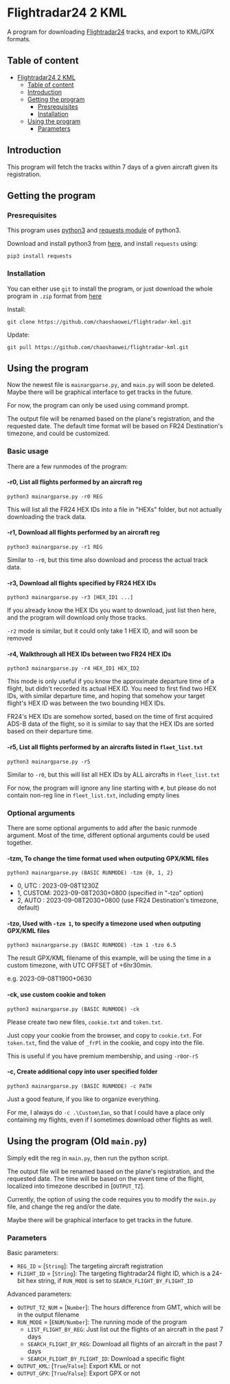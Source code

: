 # Flightradar24 2 KML

A program for downloading [Flightradar24](https://globe.adsbexchange.com/) tracks, and export to KML/GPX formats.

## Table of content

- [Flightradar24 2 KML](#flightradar24-2-kml)
  - [Table of content](#table-of-content)
  - [Introduction](#introduction)
  - [Getting the program](#getting-the-program)
    - [Presrequisites](#presrequisites)
    - [Installation](#installation)
  - [Using the program](#using-the-program)
    - [Parameters](#parameters)

## Introduction

This program will fetch the tracks within 7 days of a given aircraft given its registration.


## Getting the program

### Presrequisites

This program uses [python3](https://www.python.org/) and [requests module](https://pypi.org/project/requests/) of python3.

Download and install python3 from [here](https://www.python.org/downloads/), and install `requests` using:

```
pip3 install requests
```

### Installation

You can either use `git` to install the program, or just download the whole program in `.zip` format from [here](https://github.com/chaoshaowei/flightradar-kml/archive/refs/heads/master.zip)

Install:
```
git clone https://github.com/chaoshaowei/flightradar-kml.git
```

Update:
```
git pull https://github.com/chaoshaowei/flightradar-kml.git
```

## Using the program

Now the newest file is `mainargparse.py`, and `main.py` will soon be deleted.
Maybe there will be graphical interface to get tracks in the future.

For now, the program can only be used using command prompt.

The output file will be renamed based on the plane's registration, and the requested date. The default time format will be based on FR24 Destination's timezone, and could be customized.

### Basic usage

There are a few runmodes of the program:

#### **-r0**, List all flights performed by an aircraft reg
```
python3 mainargparse.py -r0 REG
```
This will list all the FR24 HEX IDs into a file in "HEXs" folder, but not actually downloading the track data.

#### **-r1**, Download all flights performed by an aircraft reg
```
python3 mainargparse.py -r1 REG
```
Similar to `-r0`, but this time also download and process the actual track data.

#### **-r3**, Download all flights specified by FR24 HEX IDs
```
python3 mainargparse.py -r3 [HEX_ID1 ...]
```
If you already know the HEX IDs you want to download, just list then here, and the program will download only those tracks.

`-r2` mode is similar, but it could only take 1 HEX ID, and will soon be removed

#### **-r4**, Walkthrough all HEX IDs between two FR24 HEX IDs
```
python3 mainargparse.py -r4 HEX_ID1 HEX_ID2
```
This mode is only useful if you know the approximate departure time of a flight, but didn't recorded its actual HEX ID.
You need to first find two HEX IDs, with similar departure time, and hoping that somehow your target flight's HEX ID was between the two bounding HEX IDs.

FR24's HEX IDs are somehow sorted, based on the time of first acquired ADS-B data of the flight, so it is similar to say that the HEX IDs are sorted based on their departure time.

#### **-r5**, List all flights performed by an aircrafts listed in `fleet_list.txt`
```
python3 mainargparse.py -r5
```
Similar to `-r0`, but this will list all HEX IDs by ALL aircrafts in `fleet_list.txt`

For now, the program will ignore any line starting with `#`, but please do not contain non-reg line in `fleet_list.txt`, including empty lines

### Optional arguments

There are some optional arguments to add after the basic runmode argument.
Most of the time, different optional arguments could be used together.

#### **-tzm**, To change the time format used when outputing GPX/KML files
```
python3 mainargparse.py (BASIC RUNMODE) -tzm {0, 1, 2}
```
- 0, UTC   : 2023-09-08T1230Z
- 1, CUSTOM: 2023-09-08T2030+0800 (specified in "-tzo" option)
- 2, AUTO  : 2023-09-08T2030+0800 (use FR24 Destination's timezone, default)

#### **-tzo**, Used with `-tzm 1`, to specify a timezone used when outputing GPX/KML files
```
python3 mainargparse.py (BASIC RUNMODE) -tzm 1 -tzo 6.5
```
The result GPX/KML filename of this example, will be using the time in a custom timezone, with UTC OFFSET of +6hr30min.

e.g. 2023-09-08T1900+0630

#### **-ck**, use custom cookie and token
```
python3 mainargparse.py (BASIC RUNMODE) -ck
```
Please create two new files, `cookie.txt` and `token.txt`.

Just copy your cookie from the browser, and copy to `cookie.txt`.
For `token.txt`, find the value of `_frPl` in the cookie, and copy into the file.

This is useful if you have premium membership, and using `-r0`or`-r5`

#### **-c**, Create additional copy into user specified folder
```
python3 mainargparse.py (BASIC RUNMODE) -c PATH
```
Just a good feature, if you like to organize everything.

For me, I always do `-c .\Custom\Ian`, so that I could have a place only containing my flights, even if I sometimes download other flights as well.

## Using the program (Old `main.py`)

Simply edit the reg in `main.py`, then run the python script.

The output file will be renamed based on the plane's registration, and the requested date. The time will be based on the event time of the flight, localized into timezone described in [`OUTPUT_TZ`].

Currently, the option of using the code requires you to modify the `main.py` file, and change the reg and/or the date.

Maybe there will be graphical interface to get tracks in the future.

### Parameters

Basic parameters:

* `REG_ID` = [`String`]: The targeting aircraft registration
* `FLIGHT_ID` = [`String`]: The targeting flightradar24 flight ID, which is a 24-bit hex string, if `RUN_MODE` is set to `SEARCH_FLIGHT_BY_FLIGHT_ID`

Advanced parameters:

* `OUTPUT_TZ_NUM` = [`Number`]: The hours difference from GMT, which will be in the output filename
* `RUN_MODE` = [`ENUM/Number`]: The running mode of the program
  * `LIST_FLIGHT_BY_REG`: Just list out the flights of an aircraft in the past 7 days
  * `SEARCH_FLIGHT_BY_REG`: Download all flights of an aircraft in the past 7 days
  * `SEARCH_FLIGHT_BY_FLIGHT_ID`: Download a specific flight
* `OUTPUT_KML`: [`True`/`False`]: Export KML or not
* `OUTPUT_GPX`: [`True`/`False`]: Export GPX or not
